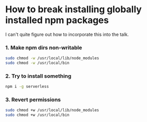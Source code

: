 # How to break installing globally installed npm packages

I can't quite figure out how to incorporate this into the talk. 

### 1. Make npm dirs non-writable
``` bash
sudo chmod -w /usr/local/lib/node_modules
sudo chmod -w /usr/local/bin
```

### 2. Try to install something 
``` bash
npm i -g serverless
```

### 3. Revert permissions
```bash
sudo chmod +w /usr/local/lib/node_modules
sudo chmod +w /usr/local/bin
```